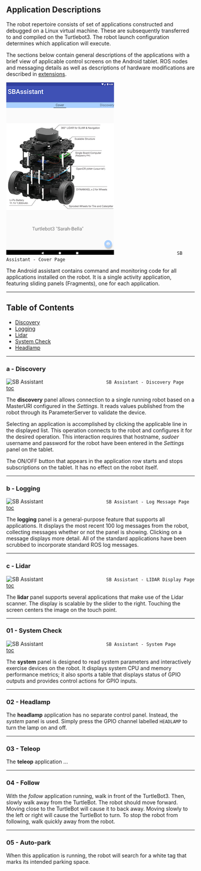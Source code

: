 ## Application Descriptions

The robot repertoire consists of set of applications constructed and debugged
on a Linux virtual machine.  These are subsequently transferred to and compiled on the Turtlebot3. The robot launch configuration determines which application will execute.

The sections below contain general descriptions
of the applications with a brief view of applicable control screens on the Android tablet.
ROS nodes and messaging details as well as descriptions of hardware modifications are described in  [extensions](https://github.com/chuckcoughlin/sarah-bella/tree/master/docs/extensions.md).  

![SB Assistant](/images/sb-cover.png)
```                        SB Assistant - Cover Page ```

The Android assistant contains command and monitoring code for all applications installed on the robot. It is a single activity application, featuring sliding panels (Fragments), one for each application.
***************************************************************
## Table of Contents <a id="table-of-contents"></a>
  * [Discovery](#discovery)
  * [Logging](#logging)
  * [Lidar](#Lidar)
  * [System Check](#systemcheck)
  * [Headlamp](#headlamp)

*********************************************************
### a - Discovery <a id="discovery"></a>
![SB Assistant](/images/sb-discovery.png)
```                        SB Assistant - Discovery Page ```</br>
[toc](#table-of-contents)

The **discovery** panel allows connection to a single running robot based on a MasterURI configured in the *Settings*. It reads values published from the robot through its ParameterServer to validate the device.  

Selecting an application is accomplished by clicking the applicable line in
the displayed list.  This operation connects to the robot and configures it for the desired operation. This interaction requires that hostname, *sudoer* username
and password for the robot have been entered in the *Settings* panel on the tablet.

The ON/OFF button that appears in the application row starts and stops
subscriptions on the
tablet. It has no effect on the robot itself.

******************************************************
### b - Logging <a id="logging"></a>
![SB Assistant](/images/sb-logging.png)
```                        SB Assistant - Log Message Page ```</br>
[toc](#table-of-contents)

The **logging** panel is a general-purpose feature that supports all applications.
It displays the most recent 100 log messages from the robot, collecting messages
whether or not the panel is showing. Clicking on a message displays more detail.
All of the standard
applications have been scrubbed to incorporate standard ROS log messages.

******************************************************
### c - Lidar <a id="lidar"></a>
![SB Assistant](/images/sb-lidar.png)
```                        SB Assistant - LIDAR Display Page ```</br>
[toc](#table-of-contents)

The **lidar** panel supports several applications that make use of the Lidar
scanner. The display is scalable by the slider to the right. Touching the
screen centers the image on the touch point.

******************************************************
### 01 - System Check <a id="systemcheck"></a>
![SB Assistant](/images/sb-system.png)
```                        SB Assistant - System Page ```</br>
[toc](#table-of-contents)

The **system** panel is designed to read system parameters and interactively exercise devices on the robot. It displays system CPU and memory performance metrics; it also sports a table that displays status of GPIO outputs and provides control actions for GPIO inputs.

******************************************************
### 02 - Headlamp <a id="headlamp"></a>
The **headlamp** application has no separate control panel. Instead, the *system* panel is used. Simply press the GPIO channel labelled ```HEADLAMP``` to turn the
lamp on and off.

******************************************************
### 03 - Teleop <a id="teleop"></a>
The **teleop** application ...

******************************************************
### 04 - Follow <a id="follow"></a>
With the *follow* application running, walk in front of the TurtleBot3. Then, slowly walk away from the TurtleBot. The robot should move forward. Moving close to the TurtleBot will cause it to back away. Moving slowly to the left or right will cause the TurtleBot to turn. To stop the robot from following, walk quickly away from the robot.

******************************************************
### 05 - Auto-park <a id="follow"></a>
When this application is running, the robot will search for a white tag that marks its intended parking space.
